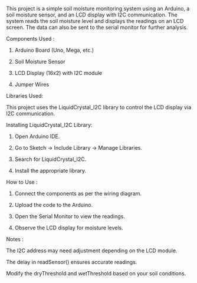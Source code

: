 This project is a simple soil moisture monitoring system using an Arduino, a soil moisture sensor, and an LCD display with I2C communication. The system reads the soil moisture level and displays the readings on an LCD screen. The data can also be sent to the serial monitor for further analysis.

Components Used :

1. Arduino Board (Uno, Mega, etc.)

2. Soil Moisture Sensor

3. LCD Display (16x2) with I2C module

4. Jumper Wires



Libraries Used:

This project uses the LiquidCrystal_I2C library to control the LCD display via I2C communication.



Installing LiquidCrystal_I2C Library:

1. Open Arduino IDE.

2. Go to Sketch → Include Library → Manage Libraries.

3. Search for LiquidCrystal_I2C.

4. Install the appropriate library.



How to Use :

1. Connect the components as per the wiring diagram.

2. Upload the code to the Arduino.

3. Open the Serial Monitor to view the readings.

4. Observe the LCD display for moisture levels.

Notes :

The I2C address may need adjustment depending on the LCD module.

The delay in readSensor() ensures accurate readings.

Modify the dryThreshold and wetThreshold based on your soil conditions.

